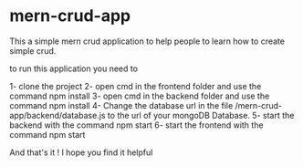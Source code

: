# mern-crud-app
This a simple mern crud application to help people to learn how to create simple crud.

to run this application you need to 

1- clone the project 
2- open cmd in the frontend folder and use the command npm install
3- open cmd in the backend folder and use the command npm install
4- Change the database url in the file /mern-crud-app/backend/database.js to the url of your mongoDB Database.
5- start the backend with the command npm start
6- start the frontend with the command npm start

And that's it ! I hope you find it helpful


